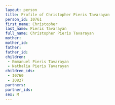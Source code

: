 ```yaml
---
layout: person
title: Profile of Christopher Pieris Tavarayan
person_id: I0761
first_name: Christopher
last_name: Pieris Tavarayan
full_name: Christopher Pieris Tavarayan
mother: 
mother_id: 
father: 
father_id: 
children:
 - Emmanuel Pieris Tavarayan
 - Nathalia Pieris Tavarayan
children_ids:
 - I0760
 - I0827
partners:
partner_ids:
sex: M
---
```


